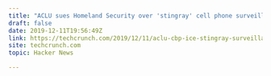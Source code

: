```yaml
---
title: "ACLU sues Homeland Security over 'stingray' cell phone surveillance"
draft: false
date: 2019-12-11T19:56:49Z
link: https://techcrunch.com/2019/12/11/aclu-cbp-ice-stingray-surveillance/?utm_medium=RSS&utm_source=hune
site: techcrunch.com
topic: Hacker News  

---
```

